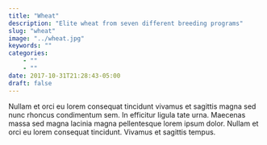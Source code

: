 ```yaml
---
title: "Wheat"
description: "Elite wheat from seven different breeding programs"
slug: "wheat"
image: "../wheat.jpg"
keywords: ""
categories: 
    - ""
    - ""
date: 2017-10-31T21:28:43-05:00
draft: false
---
```


Nullam et orci eu lorem consequat tincidunt vivamus et sagittis magna sed nunc rhoncus condimentum sem. In efficitur ligula tate urna. Maecenas massa sed magna lacinia magna pellentesque lorem ipsum dolor. Nullam et orci eu lorem consequat tincidunt. Vivamus et sagittis tempus.
